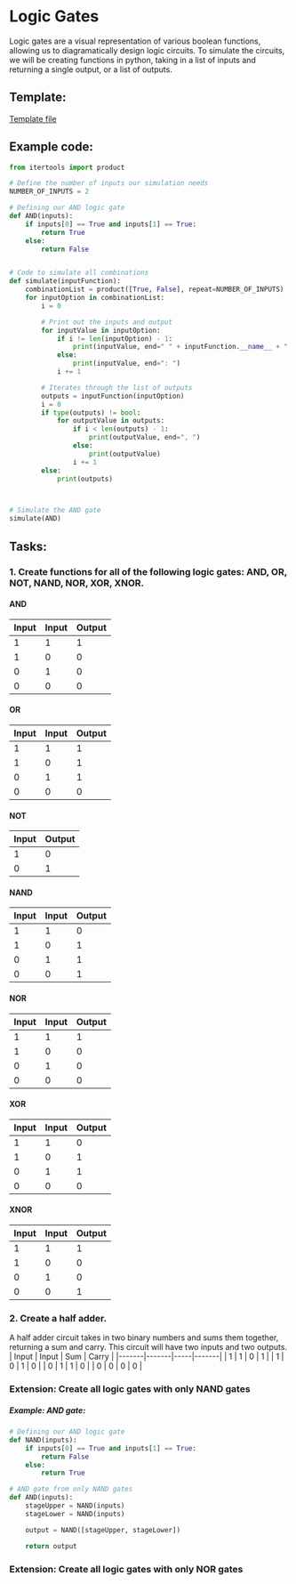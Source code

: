 # Logic Gates
Logic gates are a visual representation of various boolean functions, allowing us to diagramatically design logic circuits. To simulate the circuits, we will be creating functions in python, taking in a list of inputs and returning a single output, or a list of outputs.
## Template:
[Template file](template.py)

## Example code:
```python
from itertools import product

# Define the number of inputs our simulation needs
NUMBER_OF_INPUTS = 2

# Defining our AND logic gate
def AND(inputs):
    if inputs[0] == True and inputs[1] == True:
        return True
    else:
        return False


# Code to simulate all combinations
def simulate(inputFunction):
    combinationList = product([True, False], repeat=NUMBER_OF_INPUTS)
    for inputOption in combinationList:
        i = 0

        # Print out the inputs and output
        for inputValue in inputOption:
            if i != len(inputOption) - 1:
                print(inputValue, end=" " + inputFunction.__name__ + " ")
            else:
                print(inputValue, end=": ")
            i += 1

        # Iterates through the list of outputs
        outputs = inputFunction(inputOption)
        i = 0
        if type(outputs) != bool:
            for outputValue in outputs:
                if i < len(outputs) - 1:
                    print(outputValue, end=", ")
                else:
                    print(outputValue)
                i += 1
        else:
            print(outputs)



# Simulate the AND gate
simulate(AND)
```

## Tasks:
### 1. Create functions for all of the following logic gates: AND, OR, NOT, NAND, NOR, XOR, XNOR.
#### AND
| Input | Input | Output |
|-------|-------|--------|
| 1     | 1     | 1      |
| 1     | 0     | 0      |
| 0     | 1     | 0      |
| 0     | 0     | 0      |


#### OR
| Input | Input | Output |
|-------|-------|--------|
| 1     | 1     | 1      |
| 1     | 0     | 1      |
| 0     | 1     | 1      |
| 0     | 0     | 0      |


#### NOT
| Input | Output |
|-------|--------|
| 1     | 0      |
| 0     | 1      |


#### NAND
| Input | Input | Output |
|-------|-------|--------|
| 1     | 1     | 0      |
| 1     | 0     | 1      |
| 0     | 1     | 1      |
| 0     | 0     | 1      |


#### NOR
| Input | Input | Output |
|-------|-------|--------|
| 1     | 1     | 1      |
| 1     | 0     | 0      |
| 0     | 1     | 0      |
| 0     | 0     | 0      |


#### XOR
| Input | Input | Output |
|-------|-------|--------|
| 1     | 1     | 0      |
| 1     | 0     | 1      |
| 0     | 1     | 1      |
| 0     | 0     | 0      |


#### XNOR
| Input | Input | Output |
|-------|-------|--------|
| 1     | 1     | 1      |
| 1     | 0     | 0      |
| 0     | 1     | 0      |
| 0     | 0     | 1      |

### 2. Create a half adder.
A half adder circuit takes in two binary numbers and sums them together, returning a sum and carry. This circuit will have two inputs and two outputs.
| Input | Input | Sum | Carry |
|-------|-------|-----|-------|
| 1     | 1     | 0   | 1     |
| 1     | 0     | 1   | 0     |
| 0     | 1     | 1   | 0     |
| 0     | 0     | 0   | 0     |

### Extension: Create all logic gates with only NAND gates 
##### Example: AND gate:
```python
# Defining our AND logic gate
def NAND(inputs):
    if inputs[0] == True and inputs[1] == True:
        return False
    else:
        return True

# AND gate from only NAND gates
def AND(inputs):
    stageUpper = NAND(inputs)
    stageLower = NAND(inputs)

    output = NAND([stageUpper, stageLower])

    return output
```

### Extension: Create all logic gates with only NOR gates
